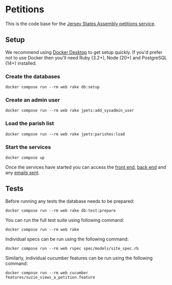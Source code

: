 # Petitions

This is the code base for the [Jersey States Assembly petitions service][1].

## Setup

We recommend using [Docker Desktop][2] to get setup quickly. If you'd prefer not to use Docker then you'll need Ruby (3.2+), Node (20+) and PostgreSQL (14+) installed.

### Create the databases

```
docker compose run --rm web rake db:setup
```

### Create an admin user

```
docker compose run --rm web rake jpets:add_sysadmin_user
```

### Load the parish list

```
docker compose run --rm web rake jpets:parishes:load
```

### Start the services

```
docker compose up
```

Once the services have started you can access the [front end][3], [back end][4] and any [emails sent][5].

## Tests

Before running any tests the database needs to be prepared:

```
docker compose run --rm web rake db:test:prepare
```

You can run the full test suite using following command:

```
docker compose run --rm web rake
```

Individual specs can be run using the following command:

```
docker compose run --rm web rspec spec/models/site_spec.rb
```

Similarly, individual cucumber features can be run using the following command:

```
docker compose run --rm web cucumber features/suzie_views_a_petition.feature
```

[1]: https://petitions.gov.je
[2]: https://www.docker.com/products/docker-desktop
[3]: http://localhost:3000/
[4]: http://localhost:3000/admin
[5]: http://localhost:1080/
